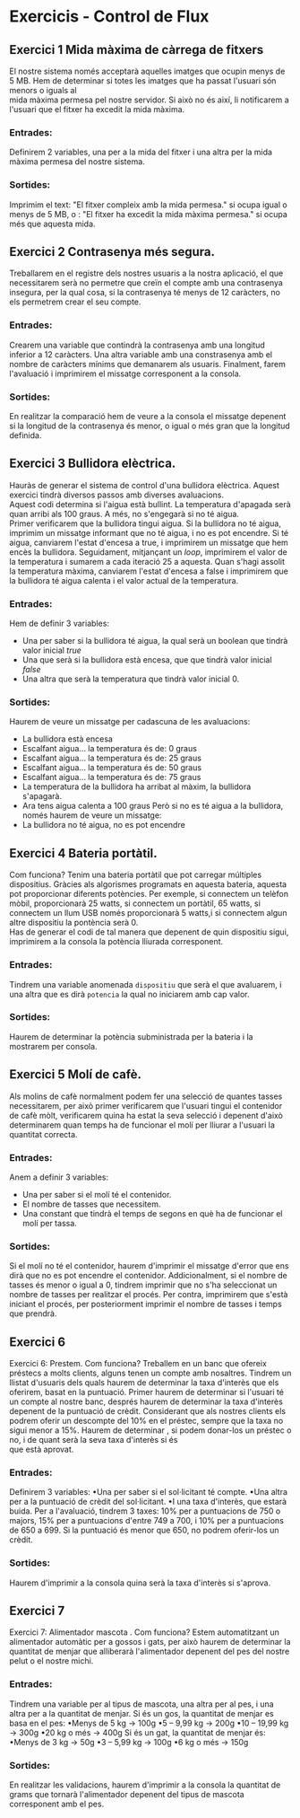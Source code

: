 # Exercicis - Control de Flux

## Exercici 1 Mida màxima de càrrega de fitxers
El nostre sistema només acceptarà aquelles imatges que ocupin menys de 5 MB. Hem de determinar si totes les imatges que ha passat l'usuari són menors o iguals al  
mida màxima permesa pel nostre servidor. Si això no és així, li notificarem a l'usuari que el 
fitxer ha excedit la mida màxima.

### Entrades:
Definirem 2 variables, una per a la mida del fitxer i una altra per la mida màxima permesa del nostre sistema.
### Sortides:
Imprimim el text: "El fitxer compleix amb la mida permesa." si ocupa igual o menys de 5 
MB, o : "El fitxer ha excedit la mida màxima permesa." si ocupa més que aquesta mida.


## Exercici 2  Contrasenya més segura.

Treballarem en el registre dels nostres usuaris a la nostra aplicació, el que necessitarem serà no 
permetre que creïn el compte amb una contrasenya insegura, per la qual cosa, si la contrasenya té 
menys de 12 caràcters, no els permetrem crear el seu compte. 
### Entrades:
Crearem una variable que contindrà la contrasenya amb una longitud inferior a 12 caràcters.
Una altra variable amb una constrasenya amb el nombre de caràcters mínims que demanarem als usuaris.
Finalment, farem l'avaluació i imprimirem el missatge corresponent a la consola.
### Sortides:
En realitzar la comparació hem de veure a la consola el missatge depenent si la longitud de la 
contrasenya és menor, o igual o més gran que la longitud definida.

## Exercici 3 Bullidora elèctrica.
Hauràs de generar el sistema de control d'una bullidora elèctrica. 
Aquest exercici tindrà diversos passos amb diverses avaluacions.  
Aquest codi determina si l'aigua està bullint. La temperatura d'apagada serà quan arribi als 100 graus. A més, no s'engegarà si no té aigua.  
Primer verificarem que la bullidora tingui aigua. Si la bullidora no té aigua, imprimim un missatge informant que no té aigua, i no es pot encendre. Si té aigua, canviarem l'estat d'encesa a true, i imprimirem un missatge que hem encès la bullidora.
Seguidament, mitjançant un *loop*, imprimirem el valor de la temperatura i sumarem a 
cada iteració 25 a aquesta.
Quan s'hagi assolit la temperatura màxima, canviarem l'estat d'encesa a false i imprimirem que la bullidora té aigua calenta i el valor actual de la temperatura.
### Entrades: 
Hem de definir 3 variables: 
- Una per saber si la bullidora té aigua, la qual serà un boolean que tindrà valor inicial *true*
- Una que serà si la bullidora està encesa, que que tindrà valor inicial *false*
- Una altra que serà la temperatura que tindrà valor inicial 0.
### Sortides:
Haurem de veure un missatge per cadascuna de les avaluacions:
- La bullidora està encesa
- Escalfant aigua... la temperatura és de: 0 graus
- Escalfant aigua... la temperatura és de: 25 graus
- Escalfant aigua... la temperatura és de: 50 graus
- Escalfant aigua... la temperatura és de: 75 graus
- La temperatura de la bullidora ha arribat al màxim, la bullidora s'apagarà.
- Ara tens aigua calenta a 100 graus
Però si no es té aigua a la bullidora, només haurem de veure un missatge:
- La bullidora no té aigua, no es pot encendre

## Exercici 4 Bateria portàtil.
Com funciona?
Tenim una bateria portàtil que pot carregar múltiples dispositius. Gràcies als algorismes 
programats en aquesta bateria, aquesta pot proporcionar diferents potències. Per exemple, si connectem un 
telèfon mòbil, proporcionarà 25 watts, si connectem un portàtil, 65 watts, si 
connectem un llum USB només proporcionarà 5 watts,i si connectem algun altre 
dispositiu la pontència serà 0.   
Has de generar el codi de tal manera que depenent de quin dispositiu sigui, imprimirem a la consola la potència lliurada corresponent.
### Entrades: 
Tindrem una variable anomenada `dispositiu` que serà el que avaluarem, i una altra que es dirà 
`potencia` la qual no iniciarem amb cap valor.
### Sortides:
Haurem de determinar la potència subministrada per la bateria i la mostrarem per consola.


## Exercici 5 Molí de cafè.
Als molins de cafè normalment podem fer una selecció de quantes tasses 
necessitarem, per això primer verificarem que l'usuari tingui el contenidor de cafè 
mòlt, verificarem quina ha estat la seva selecció i depenent d'això determinarem quan temps ha de funcionar el molí per lliurar a l'usuari la quantitat correcta.
### Entrades: 
Anem a definir 3 variables:
- Una per saber si el molí té el contenidor.
- El nombre de tasses que necessitem.
- Una constant que tindrà el temps de segons en què ha de funcionar el molí per tassa.
### Sortides:
Si el molí no té el contenidor, haurem d'imprimir el missatge d'error que ens dirà que no es 
pot encendre el contenidor. Addicionalment, si el nombre de tasses és menor o igual a 0, tindrem 
imprimir que no s'ha seleccionat un nombre de tasses per realitzar el procés.
Per contra, imprimirem que s'està iniciant el procés, per posteriorment imprimir el 
nombre de tasses i temps que prendrà.


## Exercici 6

Exercici 6: Prestem.
Com funciona?
Treballem en un banc que ofereix préstecs a molts clients, alguns tenen un compte 
amb nosaltres.
Tindrem un llistat d'usuaris dels quals haurem de determinar la taxa d'interès que els 
oferirem, basat en la puntuació.
Primer haurem de determinar si l'usuari té un compte al nostre banc, després 
haurem de determinar la taxa d'interès depenent de la puntuació de crèdit.
Considerant que als nostres clients els podrem oferir un descompte del 10% en el préstec, 
sempre que la taxa no sigui menor a 15%.
Haurem de determinar , si podem donar-los un préstec o no, i de quant serà la seva taxa d'interès si és  
que està aprovat.
### Entrades: 
Definirem 3 variables:
•Una per saber si el sol·licitant té compte.
•Una altra per a la puntuació de crèdit del sol·licitant.
•I una taxa d'interès, que estarà buida.
Per a l'avaluació, tindrem 3 taxes: 10% per a puntuacions de 750 o majors, 15% per a puntuacions d'entre 
749 a 700, i 10% per a puntuacions de 650 a 699. Si la puntuació és menor que 650, no podrem oferir-los un 
crèdit.
### Sortides:
Haurem d'imprimir a la consola quina serà la taxa d'interès si s'aprova.


## Exercici 7

Exercici 7: Alimentador mascota .
Com funciona?
Estem automatitzant un alimentador automàtic per a gossos i gats, per això haurem de 
determinar la quantitat de menjar que alliberarà l'alimentador depenent del pes del nostre pelut 
o el nostre michi.
### Entrades: 
Tindrem una variable per al tipus de mascota, una altra per al pes, i una altra per a la quantitat de menjar.
Si és un gos, la quantitat de menjar es basa en el pes:
•Menys de 5 kg → 100g
•5 – 9,99 kg → 200g
•10 – 19,99 kg → 300g
•20 kg o més → 400g
Si és un gat, la quantitat de menjar és:
•Menys de 3 kg → 50g
•3 – 5,99 kg → 100g
•6 kg o més → 150g
### Sortides:
En realitzar les validacions, haurem d'imprimir a la consola la quantitat de grams que tornarà 
l'alimentador depenent del tipus de mascota corresponent amb el pes.



